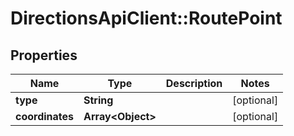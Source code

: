 # DirectionsApiClient::RoutePoint

## Properties
Name | Type | Description | Notes
------------ | ------------- | ------------- | -------------
**type** | **String** |  | [optional] 
**coordinates** | **Array&lt;Object&gt;** |  | [optional] 


